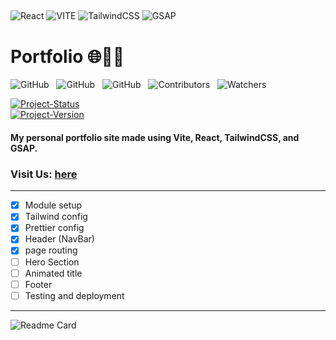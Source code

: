 ## <!--  -->

![React](https://img.shields.io/badge/-react-000?style=for-the-badge&logo=react)
![VITE](https://img.shields.io/badge/-vite-000?style=for-the-badge&logo=vite)
![TailwindCSS](https://img.shields.io/badge/-tailwindcss-000?style=for-the-badge&logo=tailwindcss)
![GSAP](https://img.shields.io/badge/-gsap-000?style=for-the-badge&logo=greensock)

# Portfolio 🌐🧑‍💻

![GitHub](https://img.shields.io/github/forks/anuja-rahul/portfolio?style=for-the-badge&logo=github)
&nbsp;
![GitHub](https://img.shields.io/github/license/anuja-rahul/portfolio?style=for-the-badge&logo=github)
&nbsp;
![GitHub](https://img.shields.io/github/stars/anuja-rahul/portfolio?style=for-the-badge&logo=github)
&nbsp;
![Contributors](https://img.shields.io/github/contributors/anuja-rahul/portfolio?style=for-the-badge&logo=github)
&nbsp;
![Watchers](https://img.shields.io/github/watchers/anuja-rahul/portfolio?style=for-the-badge&logo=github)

[![Project-Status](https://img.shields.io/badge/Project%20Status-Pending-yellow.svg)](https://github.com/anuja-rahul/portfolio)
&nbsp;  
[![Project-Version](https://img.shields.io/badge/Version-v0.1-green.svg)](https://github.com/anuja-rahul/portfolio)

<!--
[![Project-Status](https://img.shields.io/badge/Project%20Status-Pending-yellow?style=for-the-badge&logo=github)](https://github.com/anuja-rahul/portfolio)
&nbsp;
![Repository Views](https://komarev.com/ghpvc/?username=anuja-rahul&label=Repository+Views&color=blueviolet)
 -->

#### My personal portfolio site made using Vite, React, TailwindCSS, and GSAP.

### Visit Us: [here]()

---

- [x] Module setup
- [x] Tailwind config
- [x] Prettier config
- [x] Header (NavBar)
- [x] page routing
- [ ] Hero Section
- [ ] Animated title
- [ ] Footer
- [ ] Testing and deployment

---

![Readme Card](https://github-readme-stats.vercel.app/api/pin/?username=anuja-rahul&repo=portfolio&theme=nightowl)
